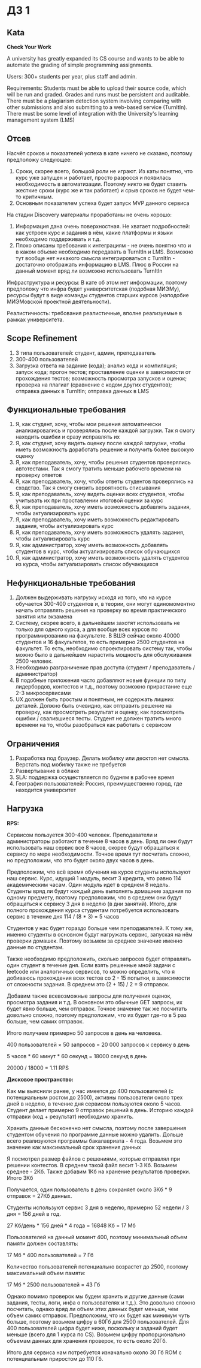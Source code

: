 # ДЗ 1

## Kata

**Check Your Work**

A university has greatly expanded its CS course and wants to be able to automate the grading of simple programming assignments.

Users: 300+ students per year, plus staff and admin.

Requirements: Students must be able to upload their source code, which will be run and graded. Grades and runs must be persistent and auditable. There must be a plagiarism detection system involving comparing with other submissions and also submitting to a web-based service (TurnItIn). There must be some level of integration with the University's learning management system (LMS)

## Отсев

Насчёт сроков и показателей успеха в кате ничего не сказано, поэтому предположу следующее:

1. Сроки, скорее всего, большой роли не играют. Из каты понятно, что курс уже запущен и работает, просто разросся и появилась необходимость в автоматизации. Поэтому никто не будет ставить жесткие сроки (курс же и так работает) и срыв сроков не будет чем-то критичным.
2. Основным показателем успеха будет запуск MVP данного сервиса

На стадии Discovery материалы проработаны не очень хорошо:

1. Информация дана очень поверхностная. Не хватает подробностей: как устроен курс и задания в нём, какие платформы и языки необходимо поддерживать и т.д.
2. Плохо описаны требования к интеграциям - не очень понятно что и в каком объеме необходимо передавать в TurnItIn и LMS. Возможно тут вообще нет никакого смысла интегрироваться с TurnItIn - достаточно отображать информацию в LMS. Плюс в России на данный момент вряд ли возможно использовать TurnItIn

Инфраструктура и ресурсы:
В кате об этом нет информации, поэтому предположу что инфра будет университетская (подобная МИЭМу), ресурсы будут в виде команды студентов старших курсов (наподобие МИЭМовской проектной деятельности).

Реалистичность: требования реалистичные, вполне реализуемые в рамках университета.

## Scope Refinement

1. 3 типа пользователей: студент, админ, преподаватель
2. 300-400 пользователей
3. Загрузка ответа на задание (кода); анализ кода и компиляция; запуск кода; прогон тестов; проставление оценки в зависимости от прохождения тестов; возможность просмотра запусков и оценок; проверка на плагиат (сравнение с кодом других студентов); отправка данных в TurnItIn; отправка данных в LMS

## Функциональные требования

1. Я, как студент, хочу, чтобы мои решения автоматически анализировались и проверялись после каждой загрузки. Так я смогу находить ошибки и сразу исправлять их
2. Я, как студент, хочу видеть оценку после каждой загрузки, чтобы иметь возможность доработать решение и получить более высокую оценку
3. Я, как преподаватель, хочу, чтобы решения студентов проверялись автотестами. Так я смогу тратить меньше рабочего времени на проверку ответов
4. Я, как преподаватель, хочу, чтобы ответы студентов проверялись на сходство. Так я смогу снизить вероятность списывания
5. Я, как преподаватель, хочу видеть оценки всех студентов, чтобы учитывать их при проставлении итоговой оценки за курс
6. Я, как преподаватель, хочу иметь возможность добавлять задания, чтобы актуализировать курс
7. Я, как преподаватель, хочу иметь возможность редактировать задания, чтобы актуализировать курс
8. Я, как преподаватель, хочу иметь возможность удалять задания, чтобы актуализировать курс
9. Я, как администратор, хочу иметь возможность добавлять студентов в курс, чтобы актуализировать список обучающихся
10. Я, как администратор, хочу иметь возможность удалять студентов из курса, чтобы актуализировать список обучающихся

## Нефункциональные требования

1. Должен выдерживать нагрузку исходя из того, что на курсе обучается 300-400 студентов и, в теории, они могут единомоментно начать отправлять решения на проверку во время практического занятия или экзамена
2. Систему, скорее всего, в дальнейшем захотят использовать не только для одного курса, а для вообще всех курсов по программированию на факультете. В ВШЭ сейчас около 40000 студентов и 16 факультетов, то есть примерно 2500 студентов на факультет. То есть, необходимо спроектировать систему так, чтобы можно было в дальнейшем нарастить мощность для обслуживания 2500 человек.
3. Необходимо разграничение прав доступа (студент / преподаватель / администратор)
4. В подобные приложения часто добавляют новые функции по типу лидербордов, контестов и т.д., поэтому возможно прирастание еще 2-3 микросервисами
5. UX должен быть простым и понятным, не содержать лишних деталей. Должно быть очевидно, как отправить решение на проверку, как просмотреть результат и оценку, как просмотреть ошибки / свалившиеся тесты. Студент не должен тратить много времени на то, чтобы разобраться как работать с сервисом


## Ограничения

1. Разработка под браузер. Делать мобилку или десктоп нет смысла. Верстать под мобилку также не требуется
2. Развертывание в облаке
3. SLA: поддержка осуществляется по будням в рабочее время
4. География пользователей: Россия, преимущественно город, где находится университет

## Нагрузка

**RPS:**

Сервисом пользуется 300-400 человек. Преподаватели и администраторы работают в течение 8 часов в день. Вряд ли они будут использовать наш сервис все 8 часов, скорее будут обращаться к сервису по мере необходимости. Точное время тут посчитать сложно, но предположим, что это будет около двух часов в день.

Предположим, что всё время обучения на курсе студенты используют наш сервис. Курс, идущий 1 модуль, весит 3 кредита, что равно 114 академическим часам. Один модуль идет в среднем 8 недель. Студенты вряд ли будут каждый день выполнять домашние задания по одному предмету, поэтому предположим, что в среднем они будут обращаться к сервису 3 дня в неделю (в дни занятий). Итого, для полного прохождения курса студентам потребуется использовать сервис в течение дня 114 / (8 * 3) = 5 часов

Студентов у нас будет гораздо больше чем преподавателей. К тому же, именно студенты в основном будут нагружать сервис, запуская на нём проверки домашек. Поэтому возьмем за среднее значение именно данные по студентам.

Также необходимо предположить, сколько запросов будет отправлять один студент в течение дня. Если взять решенные мной задачи с leetcode или аналогичных сервисов, то можно определить, что я добиваюсь прохождения всех тестов со 2 - 15 попытки, в зависимости от сложности задания. В среднем это (2 + 15) / 2 = 9 отправок.

Добавим также всевозможные запросы для получения оценок, просмотра задания и т.д. В основном это обычные GET запросы, их будет явно больше, чем отправок. Точное значение так же посчитать довольно сложно, поэтому предположим, что их будет где-то в 5 раз больше, чем самих отправок.

Итого получаем примерно 50 запросов в день на человека.

400 пользователей × 50 запросов = 20 000 запросов к сервису в день

5 часов * 60 минут * 60 секунд = 18000 секунд в день

20000 / 18000 = 1.11 RPS

**Дисковое пространство:**

Как мы выяснили ранее, у нас имеется до 400 пользователей (с потенциальным ростом до 2500), активны пользователи около трех дней в неделю, в течение дня сервисом пользуются около 5 часов. Студент делает примерно 9 отправок решений в день. Историю каждой отправки (код + результат) необходимо хранить.

Хранить данные бесконечно нет смысла, поэтому после завершения студентом обучения по программе данные можно удалить. Дольше всего реализуются программы бакалавриата - 4 года. Возьмем это значение как максимальный срок хранения данных

Я посмотрел размер файлов с решениями, которые отправлял при решении контестов. В среднем такой файл весит 1-3 Кб. Возьмем среднее - 2Кб. Также добавим 1Кб на хранение результатов проверки. Итого 3Кб

Получается, один пользователь в день сохраняет около 3Кб * 9 отправок = 27Кб данных.

Студенты используют сервис 3 дня в неделю, примерно 52 недели / 3 дня = 156 дней в год.

27 Кб/день * 156 дней * 4 года = 16848 Кб = 17 Мб

Пользователей на данный момент 400, поэтому минимальный объем памяти должен составлять:

17 Мб * 400 пользователей = 7 Гб

Количество пользователей потенциально возрастет до 2500, поэтому максимальный объем памяти:

17 Мб * 2500 пользователей = 43 Гб

Однако помимо проверок мы будем хранить и другие данные (сами задания, тесты, логи, инфа о пользователях и т.д.). Это довольно сложно посчитать, однако вряд ли объем этих данных будет меньше, чем объем самих отправок. Предположим, что их будет как минимум чуть больше, поэтому возьмем цифру в 60Гб для 2500 пользователей. Для 400 пользователей цифра будет ниже, поскольку и заданий будет меньше (всего для 1 курса по CS). Возьмем цифру пропорционально объемам данных для хранения проверок, то есть около 20Гб.

Итого для сервиса нам потребуется изначально около 30 Гб ROM с потенциальным приростом до 110 Гб.
